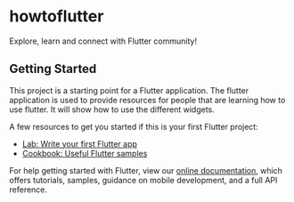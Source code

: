 # howtoflutter

Explore, learn and connect with Flutter community!

## Getting Started

This project is a starting point for a Flutter application.
The flutter application is used to provide resources for  people that are learning how to use flutter.
It will show how to use the different widgets.

A few resources to get you started if this is your first Flutter project:

- [Lab: Write your first Flutter app](https://flutter.dev/docs/get-started/codelab)
- [Cookbook: Useful Flutter samples](https://flutter.dev/docs/cookbook)

For help getting started with Flutter, view our 
[online documentation](https://flutter.dev/docs), which offers tutorials, 
samples, guidance on mobile development, and a full API reference.
